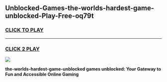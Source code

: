 
## Unblocked-Games-the-worlds-hardest-game-unblocked-Play-Free-oq79t
<h3>
<a href="https://premium76.site?title=the-worlds-hardest-game-unblocked&ref=09A">CLICK TO PLAY</a></h3>
<hr>

<h3>
<a href="https://premium76.site?title=the-worlds-hardest-game-unblocked&ref=09A">CLICK 2 PLAY</a>
  
</h3>

<a href="https://premium76.site?title=the-worlds-hardest-game-unblocked&ref=09A"><img src="https://clearcache.store/games.png"></a>


**the-worlds-hardest-game-unblocked games unblocked: Your Gateway to Fun and Accessible Online Gaming**
